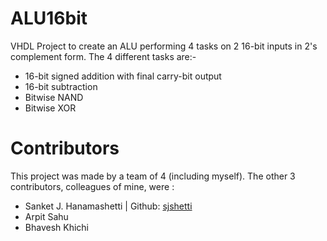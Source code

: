 # ALU16bit
VHDL Project to create an ALU performing 4 tasks on 2 16-bit inputs in 2's complement form. 
The 4 different tasks are:-
* 16-bit signed addition with final carry-bit output
* 16-bit subtraction
* Bitwise NAND
* Bitwise XOR
# Contributors
This project was made by a team of 4 (including myself). The other 3 contributors, colleagues of mine, were : 
* Sanket J. Hanamashetti | Github: [sjshetti](https://github.com/sjshetti)
* Arpit Sahu
* Bhavesh Khichi
